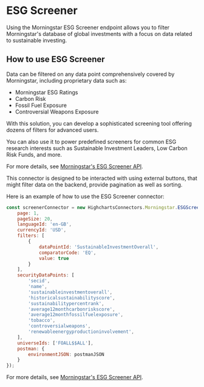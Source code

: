 # ESG Screener

Using the Morningstar ESG Screener endpoint allows you to filter Morningstar's database of global investments with a focus on data related to sustainable investing.

## How to use ESG Screener

Data can be filtered on any data point comprehensively covered by Morningstar, including proprietary data such as:

 * Morningstar ESG Ratings
 * Carbon Risk
 * Fossil Fuel Exposure
 * Controversial Weapons Exposure

With this solution, you can develop a sophisticated screening tool offering dozens of filters for advanced users.

You can also use it to power predefined screeners for common ESG research interests such as Sustainable Investment Leaders, Low Carbon Risk Funds, and more.

For more details, see [Morningstar's ESG Screener API].

<!-- Links -->
[Morningstar's ESG Screener API]: https://developer.morningstar.com/direct-web-services/documentation/direct-web-services/screener/esg-screener


This connector is designed to be interacted with using external buttons, that might filter data on the backend, provide pagination as well as sorting.

Here is an example of how to use the ESG Screener connector:

```js
const screenerConnector = new HighchartsConnectors.Morningstar.ESGScreenerConnector({
    page: 1,
    pageSize: 20,
    languageId: 'en-GB',
    currencyId: 'USD',
    filters: [
        {
            dataPointId: 'SustainableInvestmentOverall',
            comparatorCode: 'EQ',
            value: true
        }
    ],
    securityDataPoints: [
        'secid',
        'name',
        'sustainableinvestmentoverall',
        'historicalsustainabilityscore',
        'sustainabilitypercentrank',
        'average12monthcarbonriskscore',
        'average12monthfossilfuelexposure',
        'tobacco',
        'controversialweapons',
        'renewableenergyproductioninvolvement',
    ],
    universeIds: ['FOALL$$ALL'],
    postman: {
        environmentJSON: postmanJSON
    }
});
```

For more details, see [Morningstar's ESG Screener API].